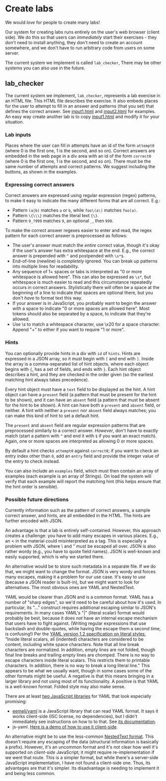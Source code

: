 # Create labs

We would *love* for people to create many labs!

Our system for creating labs runs entirely on the user's web browser
(client side). We do this so that users can *immediately* start
their exercises - they don't need to install anything, they don't need
to create an account somewhere, and we don't have to run arbitrary code
from users on some server.

The current system we implement is called `lab_checker`,
There may be other systems you can also use in the future.

## lab_checker

The current system we implement, `lab_checker`,
represents a lab exercise in an HTML file.
This HTML file describes the exercise.
It also embeds places for the user to attempt to fill in an answer
and patterns (that you set) that defines the
correct answer. See [input1.html](input1.html) and [input2.html](input2.html)
for examples.
An easy way create another lab is to copy
[input1.html](input1.html) and modify it for your situation.

### Lab inputs

Places where the user can fill in attempts have an id
of the form `attempt0` (where 0 is the first one, 1 is the second, and so on).
Correct answers are embedded in the web page in a div area with
an id of the form `correct0` (where 0 is the first one, 1 is the second,
and so on). There must be the same number of attempts and correct patterns.
We suggest including the buttons, as shown in the examples.

### Expressing correct answers

Correct answers are expressed using regular expression (regex) patterns,
to make it easy to
indicate the many different forms that are all correct. E.g.:

* Pattern `(a|b)` matches `a` or `b`, while `foo\(a\)` matches `foo(a)`.
* Pattern `\{\\\}` matches the literal text `{\}`.
* Pattern `9_?999` matches `9`, an optional `_`, then `999`.

To make the correct answer regexes easier to enter and
read, the regex pattern for each correct answer is preprocessed as follows:

* The user's answer must match the *entire* correct value, though it's
  okay if the user's answer has extra whitespace at the end.
  E.g., the correct answer is prepended with `^` and postpended with `\s*$`.
* End-of-line (newline) is *completely* ignored. You can break up patterns
  into multiple lines for readability.
* Any sequence of 1+ spaces or tabs
  is interpreted as "0 or more whitespace is allowed here".
  This can also be expressed as `\s*`, but whitespace is much easier to read
  and this circumstance repeatedly occurs in correct answers.
  Stylistically there will often be a space at the beginning of
  a line to indicate that spaces are optional there, but you don't
  *have* to format text this way.
* If your answer is in JavaScript, you probably want to begin the answer
  with a space to indicate "0 or more spaces are allowed here".
  Most tokens should also be separated by a space, to indicate that they're
  allowed.
* Use \s to match a whitespace character, use \x20 for a space character.
  Append "+" to either if you want to require "1 or more".

### Hints

You can optionally provide hints in a div with `id` of `hints`.
Hints are expressed in a JSON array, so it must begin with `[` and end with `]`.
Inside the array is a comma-separated list of hint objects, where
each object begins with `{`, has a set of fields, and ends with `}`.
Each hint object describes a hint, and they are checked in the order given
(so the earliest matching hint always takes precedence).

Every hint object must have a `text` field to be displayed as the hint.
A hint object can have a `present` field (a pattern that must be present
for the hint to be shown), and it can have an
`absent` field (a pattern that must be absent for the hint to be shown).
A hint can have both a `present` and `absent` field, or neither.
A hint with neither a `present` nor `absent` field always matches;
you can make this kind of hint to set a default hint.

The `present` and `absent` field are regular expression patterns that
are preprocessed similarly to a correct answer.
*However*,
don't have to exactly match (start a pattern with `^` and end it with
`$` if you want an exact match). Again, one or more spaces are interpreted
as allowing 0 or more spaces.

By default a hint checks `attempt0` against `correct0`; if you want
to check an entry index other than `0`, add an `entry` field and provide
the integer value of the entry to check instead.

You can also include an `examples` field, which must then contain
an array of examples (each example is an array of Strings).
On load the system will verify that each example will report the
matching hint (this helps ensure that the hint order is sensible).

### Possible future directions

Currently information such as the pattern of correct answers,
a sample correct answer, and hints, are all embedded in the HTML.
The hints are further encoded with JSON.

An advantage is that a lab is entirely self-contained.
However, this approach creates a challenge: you have to add many
escapes in various places.
E.g., an &lt; in the material could misinterpreted as a tag.
This is especially a problem with JSON, where \ and " must be escaped
all over. JSON is also rather wordy (e.g., you have to quote field names).
JSON is well-known and easily supported, which is why we started there.

An alternative would be to store such metadata in a separate file.
If we do that, we might want to change the format.
JSON is very wordy and forces many escapes, making it a problem for
our use case. It's easy to *use* (because a JSON reader is built-in),
but we might want to look for alternatives.
The most obvious ones are YAML and NestedText.

YAML would be clearer than JSON and is a common format.
YAML has a number of "sharp edges", so we'd need to be careful about
how it's used. In particular, its "..." construct requires additional
escaping similar to JSON's requirements.
In many cases YAML's "|" (literal scalar) format would probably be best,
because it does *not* have an internal escape mechanism that users
have to fight against.
(Writing regular expressions that use backslash and double-quotes, while
having the escape them a second time, is confusing!)
Per the [YAML version 1.2 specification on literal styles](https://yaml.org/spec/1.2.2/#literal-style),
"Inside literal scalars, all (indented) characters are considered
to be content, including white space characters. Note that all line
break characters are normalized. In addition, empty lines are not
folded, though final line breaks and trailing empty lines are
chomped.
There is no way to escape characters inside literal scalars. This
restricts them to printable characters. In addition, there is no
way to break a long literal line."
This appears to be what we usually want, though in some cases
some of the other formats might be useful.
A negative is that this means bringing in a larger library
and not using most of its functionality.
A positive is that YAML is a well-known format.
Folded style may also make sense.

There are at least [two JavaScript libraries](https://socket.dev/npm/category/server/file-formats/yaml-parser) for YAML that look especially promising:

* [eemeli/yaml](https://github.com/eemeli/yaml) is a JavaScript library
  that can read YAML format. It says it works client-side
  (ISC license, no dependencies), but I didn't immediately see
  instructions on how to to that.
  See [its documentation](https://eemeli.org/yaml/#yaml).
* js-yaml.
  [Here is a demo of how to use it client-side](https://stackoverflow.com/questions/13785364/reading-from-yaml-file-in-javascript).

An alternative might be to use the less-common
[NestedText format](https://nestedtext.org/en/stable/).
This doesn't require
any escaping of the data (structural information is basically a prefix).
However, it's an uncommon format and
it's not clear how well it's supported on *client-side* JavaScript;
it might require re-implementation if we went that route.
This is a simpler format, but while there's a server-side JavaScript
implementation, I have not found a client-side one.
Thus, its advantages are that it's simpler.
Its disadvantage is needing to implement it and
being less common.
